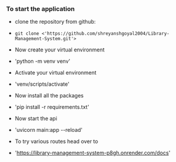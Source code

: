 ### To start the application

* clone the repository from github:
 - `git clone <'https://github.com/shreyanshgoyal2004/Library-Management-System.git'>`

* Now create your virtual environment
- 'python -m venv venv'

* Activate your virtual environment
- 'venv/scripts/activate'

* Now install all the packages
- 'pip install -r requirements.txt'

* Now start the api
- 'uvicorn main:app --reload'

* To try various routes head over to 
 - 'https://library-management-system-p8gh.onrender.com/docs'

